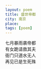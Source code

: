 ```yaml
---
layout: poem
title: 盛世帝都
city: 南京
place: 
tags: [poem]
---
```


七月暴雨袭帝都   
有女跪请救其夫   
衙门只道水无人   
再见已是生死殊   
